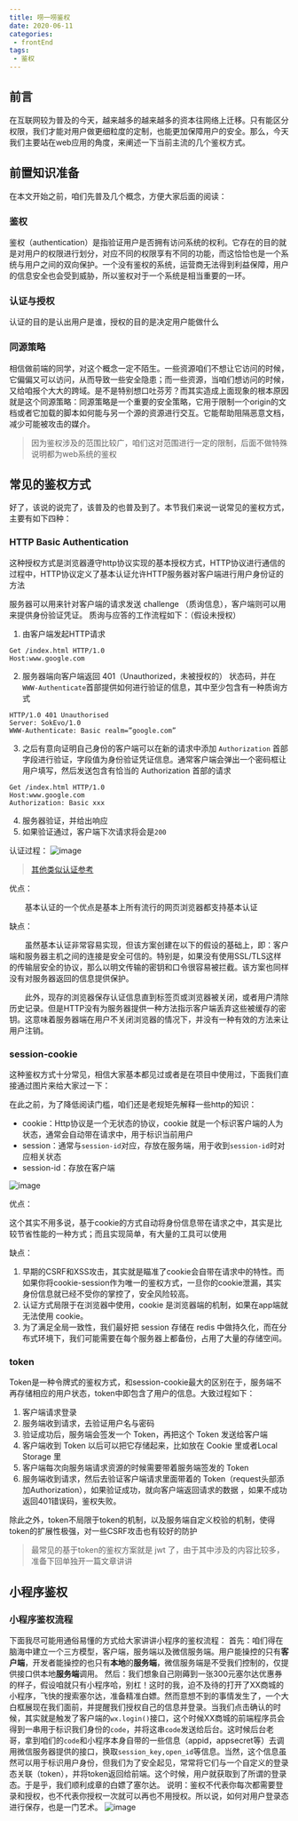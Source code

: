 ```yaml
--- 
title: 唠一唠鉴权
date: 2020-06-11
categories: 
 - frontEnd
tags: 
 - 鉴权
---
```


## 前言
在互联网较为普及的今天，越来越多的越来越多的资本往网络上迁移。只有能区分权限，我们才能对用户做更细粒度的定制，也能更加保障用户的安全。那么，今天我们主要站在web应用的角度，来阐述一下当前主流的几个鉴权方式。

## 前置知识准备
在本文开始之前，咱们先普及几个概念，方便大家后面的阅读：

### 鉴权
鉴权（authentication）是指验证用户是否拥有访问系统的权利。它存在的目的就是对用户的权限进行划分，对应不同的权限享有不同的功能，而这恰恰也是一个系统与用户之间的双向保护。一个没有鉴权的系统，运营商无法得到利益保障，用户的信息安全也会受到威胁，所以鉴权对于一个系统是相当重要的一环。

### 认证与授权
认证的目的是认出用户是谁，授权的目的是决定用户能做什么

### 同源策略
相信做前端的同学，对这个概念一定不陌生。一些资源咱们不想让它访问的时候，它偏偏又可以访问，从而导致一些安全隐患；而一些资源，当咱们想访问的时候，又给咱报个大大的跨域。是不是特别想口吐芬芳？而其实造成上面现象的根本原因就是这个同源策略：同源策略是一个重要的安全策略，它用于限制一个origin的文档或者它加载的脚本如何能与另一个源的资源进行交互。它能帮助阻隔恶意文档，减少可能被攻击的媒介。

> 因为鉴权涉及的范围比较广，咱们这对范围进行一定的限制，后面不做特殊说明都为web系统的鉴权

## 常见的鉴权方式
好了，该说的说完了，该普及的也普及到了。本节我们来说一说常见的鉴权方式，主要有如下四种：

### HTTP Basic Authentication
这种授权方式是浏览器遵守http协议实现的基本授权方式，HTTP协议进行通信的过程中，HTTP协议定义了基本认证允许HTTP服务器对客户端进行用户身份证的方法

服务器可以用来针对客户端的请求发送 challenge （质询信息），客户端则可以用来提供身份验证凭证。
质询与应答的工作流程如下：（假设未授权）
1. 由客户端发起HTTP请求
```http
Get /index.html HTTP/1.0 
Host:www.google.com
```
2. 服务器端向客户端返回 401（Unauthorized，未被授权的） 状态码，并在`WWW-Authenticate`首部提供如何进行验证的信息，其中至少包含有一种质询方式
```http
HTTP/1.0 401 Unauthorised 
Server: SokEvo/1.0 
WWW-Authenticate: Basic realm=”google.com” 
```
3. 之后有意向证明自己身份的客户端可以在新的请求中添加 `Authorization` 首部字段进行验证，字段值为身份验证凭证信息。通常客户端会弹出一个密码框让用户填写，然后发送包含有恰当的 Authorization  首部的请求
```http
Get /index.html HTTP/1.0 
Host:www.google.com 
Authorization: Basic xxx
```
4. 服务器验证，并给出响应
5. 如果验证通过，客户端下次请求将会是`200`

认证过程：
![image](/my-blog/httpAuth.png)
> [其他类似认证参考](https://developer.mozilla.org/zh-CN/docs/Web/HTTP/Authentication)

优点：

　　基本认证的一个优点是基本上所有流行的网页浏览器都支持基本认证

缺点：

　　虽然基本认证非常容易实现，但该方案创建在以下的假设的基础上，即：客户端和服务器主机之间的连接是安全可信的。特别是，如果没有使用SSL/TLS这样的传输层安全的协议，那么以明文传输的密钥和口令很容易被拦截。该方案也同样没有对服务器返回的信息提供保护。

　　此外，现存的浏览器保存认证信息直到标签页或浏览器被关闭，或者用户清除历史记录。但是HTTP没有为服务器提供一种方法指示客户端丢弃这些被缓存的密钥。这意味着服务器端在用户不关闭浏览器的情况下，并没有一种有效的方法来让用户注销。

### session-cookie
这种鉴权方式十分常见，相信大家基本都见过或者是在项目中使用过，下面我们直接通过图片来给大家过一下：

在此之前，为了降低阅读门槛，咱们还是老规矩先解释一些http的知识：
* cookie：Http协议是一个无状态的协议，cookie 就是一个标识客户端的人为状态，通常会自动带在请求中，用于标识当前用户
* session：通常与`session-id`对应，存放在服务端，用于收到`session-id`时对应相关状态
* session-id：存放在客户端

![image](/my-blog/session.png)

优点：

  这个其实不用多说，基于cookie的方式自动将身份信息带在请求之中，其实是比较节省性能的一种方式；而且实现简单，有大量的工具可以使用

缺点：
1. 早期的CSRF和XSS攻击，其实就是瞄准了cookie会自带在请求中的特性。而如果你将cookie-session作为唯一的鉴权方式，一旦你的cookie泄漏，其实身份信息就已经不受你的掌控了，安全风险较高。
2. 认证方式局限于在浏览器中使用，cookie 是浏览器端的机制，如果在app端就无法使用 cookie。
3. 为了满足全局一致性，我们最好把 session 存储在 redis 中做持久化，而在分布式环境下，我们可能需要在每个服务器上都备份，占用了大量的存储空间。

### token
Token是一种令牌式的鉴权方式，和session-cookie最大的区别在于，服务端不再存储相应的用户状态，token中即包含了用户的信息。大致过程如下：
1. 客户端请求登录
2. 服务端收到请求，去验证用户名与密码
3. 验证成功后，服务端会签发一个 Token，再把这个 Token 发送给客户端
4. 客户端收到 Token 以后可以把它存储起来，比如放在 Cookie 里或者Local Storage 里
5. 客户端每次向服务端请求资源的时候需要带着服务端签发的 Token
6. 服务端收到请求，然后去验证客户端请求里面带着的 Token（request头部添加Authorization），如果验证成功，就向客户端返回请求的数据 ，如果不成功返回401错误码，鉴权失败。

除此之外，token不局限于token的机制，以及服务端自定义校验的机制，使得token的扩展性极强，对一些CSRF攻击也有较好的防护
> 最常见的基于token的鉴权方案就是 jwt 了，由于其中涉及的内容比较多，准备下回单独开一篇文章讲讲

## 小程序鉴权
### 小程序鉴权流程
下面我尽可能用通俗易懂的方式给大家讲讲小程序的鉴权流程：
首先：咱们得在脑海中建立一个三方模型，客户端，服务端以及微信服务端。用户能操控的只有**客户端**，开发者能操控的也只有**本地**的**服务端**，微信服务端是不受我们控制的，仅提供接口供本地**服务端**调用。
然后：我们想象自己刚薅到一张300元塞尔达优惠券的样子，假设咱就只有小程序哈，别杠！这时的我，迫不及待的打开了XX商城的小程序，飞快的搜索塞尔达，准备精准白嫖。然而意想不到的事情发生了，一个大白框展现在我们面前，并提醒我们授权自己的信息并登录。当我们点击确认的时候，其实就是触发了客户端的`wx.login()`接口，这个时候XX商城的前端程序员会得到一串用于标识我们身份的`code`，并将这串`code`发送给后台。这时候后台老哥，拿到咱们的`code`和小程序本身自带的一些信息（appid，appsecret等）去调用微信服务器提供的接口，换取`session_key,open_id`等信息。当然，这个信息虽然可以用于标识用户身份，但我们为了安全起见，常常将它们与一个自定义的登录态关联（token），并将token返回给前端。这个时候，用户就获取到了所谓的登录态。于是乎，我们顺利成章的白嫖了塞尔达。
说明：鉴权不代表你每次都需要登录和授权，也不代表你授权一次就可以再也不用授权。所以说，如何对用户登录态进行保存，也是一门艺术。
![image](/my-blog/api-login.2fcc9f35.jpg)